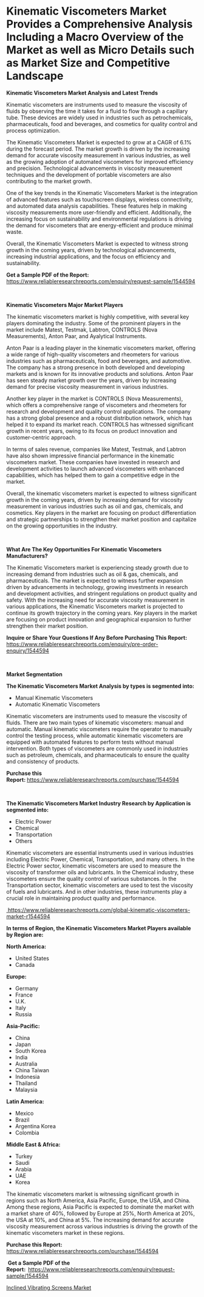 <p><h1>Kinematic Viscometers Market Provides a Comprehensive Analysis Including a Macro Overview of the Market as well as Micro Details such as Market Size and Competitive Landscape</h1></p><p><strong>Kinematic Viscometers Market Analysis and Latest Trends</strong></p>
<p><p>Kinematic viscometers are instruments used to measure the viscosity of fluids by observing the time it takes for a fluid to flow through a capillary tube. These devices are widely used in industries such as petrochemicals, pharmaceuticals, food and beverages, and cosmetics for quality control and process optimization.</p><p>The Kinematic Viscometers Market is expected to grow at a CAGR of 6.1% during the forecast period. The market growth is driven by the increasing demand for accurate viscosity measurement in various industries, as well as the growing adoption of automated viscometers for improved efficiency and precision. Technological advancements in viscosity measurement techniques and the development of portable viscometers are also contributing to the market growth.</p><p>One of the key trends in the Kinematic Viscometers Market is the integration of advanced features such as touchscreen displays, wireless connectivity, and automated data analysis capabilities. These features help in making viscosity measurements more user-friendly and efficient. Additionally, the increasing focus on sustainability and environmental regulations is driving the demand for viscometers that are energy-efficient and produce minimal waste.</p><p>Overall, the Kinematic Viscometers Market is expected to witness strong growth in the coming years, driven by technological advancements, increasing industrial applications, and the focus on efficiency and sustainability.</p></p>
<p><strong>Get a Sample PDF of the Report:&nbsp;</strong> <a href="https://www.reliableresearchreports.com/enquiry/request-sample/1544594">https://www.reliableresearchreports.com/enquiry/request-sample/1544594</a></p>
<p>&nbsp;</p>
<p><strong>Kinematic Viscometers Major Market Players</strong></p>
<p><p>The kinematic viscometers market is highly competitive, with several key players dominating the industry. Some of the prominent players in the market include Matest, Testmak, Labtron, CONTROLS (Nova Measurements), Anton Paar, and Ayalytical Instruments.</p><p>Anton Paar is a leading player in the kinematic viscometers market, offering a wide range of high-quality viscometers and rheometers for various industries such as pharmaceuticals, food and beverages, and automotive. The company has a strong presence in both developed and developing markets and is known for its innovative products and solutions. Anton Paar has seen steady market growth over the years, driven by increasing demand for precise viscosity measurement in various industries.</p><p>Another key player in the market is CONTROLS (Nova Measurements), which offers a comprehensive range of viscometers and rheometers for research and development and quality control applications. The company has a strong global presence and a robust distribution network, which has helped it to expand its market reach. CONTROLS has witnessed significant growth in recent years, owing to its focus on product innovation and customer-centric approach.</p><p>In terms of sales revenue, companies like Matest, Testmak, and Labtron have also shown impressive financial performance in the kinematic viscometers market. These companies have invested in research and development activities to launch advanced viscometers with enhanced capabilities, which has helped them to gain a competitive edge in the market.</p><p>Overall, the kinematic viscometers market is expected to witness significant growth in the coming years, driven by increasing demand for viscosity measurement in various industries such as oil and gas, chemicals, and cosmetics. Key players in the market are focusing on product differentiation and strategic partnerships to strengthen their market position and capitalize on the growing opportunities in the industry.</p></p>
<p>&nbsp;</p>
<p><strong>What Are The Key Opportunities For Kinematic Viscometers Manufacturers?</strong></p>
<p><p>The Kinematic Viscometers market is experiencing steady growth due to increasing demand from industries such as oil & gas, chemicals, and pharmaceuticals. The market is expected to witness further expansion driven by advancements in technology, growing investments in research and development activities, and stringent regulations on product quality and safety. With the increasing need for accurate viscosity measurement in various applications, the Kinematic Viscometers market is projected to continue its growth trajectory in the coming years. Key players in the market are focusing on product innovation and geographical expansion to further strengthen their market position.</p></p>
<p><strong>Inquire or Share Your Questions If Any Before Purchasing This Report:</strong> <a href="https://www.reliableresearchreports.com/enquiry/pre-order-enquiry/1544594">https://www.reliableresearchreports.com/enquiry/pre-order-enquiry/1544594</a></p>
<p>&nbsp;</p>
<p><strong>Market Segmentation</strong></p>
<p><strong>The Kinematic Viscometers Market Analysis by types is segmented into:</strong></p>
<p><ul><li>Manual Kinematic Viscometers</li><li>Automatic Kinematic Viscometers</li></ul></p>
<p><p>Kinematic viscometers are instruments used to measure the viscosity of fluids. There are two main types of kinematic viscometers: manual and automatic. Manual kinematic viscometers require the operator to manually control the testing process, while automatic kinematic viscometers are equipped with automated features to perform tests without manual intervention. Both types of viscometers are commonly used in industries such as petroleum, chemicals, and pharmaceuticals to ensure the quality and consistency of products.</p></p>
<p><strong>Purchase this Report:&nbsp;</strong><a href="https://www.reliableresearchreports.com/purchase/1544594">https://www.reliableresearchreports.com/purchase/1544594</a></p>
<p>&nbsp;</p>
<p><strong>The Kinematic Viscometers Market Industry Research by Application is segmented into:</strong></p>
<p><ul><li>Electric Power</li><li>Chemical</li><li>Transportation</li><li>Others</li></ul></p>
<p><p>Kinematic viscometers are essential instruments used in various industries including Electric Power, Chemical, Transportation, and many others. In the Electric Power sector, kinematic viscometers are used to measure the viscosity of transformer oils and lubricants. In the Chemical industry, these viscometers ensure the quality control of various substances. In the Transportation sector, kinematic viscometers are used to test the viscosity of fuels and lubricants. And in other industries, these instruments play a crucial role in maintaining product quality and performance.</p></p>
<p><a href="https://www.reliableresearchreports.com/global-kinematic-viscometers-market-r1544594">&nbsp;https://www.reliableresearchreports.com/global-kinematic-viscometers-market-r1544594</a></p>
<p><strong>In terms of Region, the Kinematic Viscometers Market Players available by Region are:</strong></p>
<p>
    <p> <strong> North America: </strong>
        <ul>
            <li>United States</li>
            <li>Canada</li>
        </ul>
        </p> 
    <p> <strong> Europe: </strong>
        <ul>
            <li>Germany</li>
            <li>France</li>
            <li>U.K.</li>
            <li>Italy</li>
            <li>Russia</li>
        </ul>
        </p> 
    <p> <strong> Asia-Pacific: </strong>
        <ul>
            <li>China</li>
            <li>Japan</li>
            <li>South Korea</li>
            <li>India</li>
            <li>Australia</li>
            <li>China Taiwan</li>
            <li>Indonesia</li>
            <li>Thailand</li>
            <li>Malaysia</li>
        </ul>
        </p> 
    <p> <strong> Latin America: </strong>
        <ul>
            <li>Mexico</li>
            <li>Brazil</li>
            <li>Argentina Korea</li>
            <li>Colombia</li>
        </ul>
        </p> 
    <p> <strong> Middle East & Africa: </strong>
        <ul>
            <li>Turkey</li>
            <li>Saudi</li>
            <li>Arabia</li>
            <li>UAE</li>
            <li>Korea</li>
        </ul>
    </p>
    </p>
<p><p>The kinematic viscometers market is witnessing significant growth in regions such as North America, Asia Pacific, Europe, the USA, and China. Among these regions, Asia Pacific is expected to dominate the market with a market share of 40%, followed by Europe at 25%, North America at 20%, the USA at 10%, and China at 5%. The increasing demand for accurate viscosity measurement across various industries is driving the growth of the kinematic viscometers market in these regions.</p></p>
<p><strong>Purchase this Report: </strong><a href="https://www.reliableresearchreports.com/purchase/1544594">https://www.reliableresearchreports.com/purchase/1544594</a></p>
<p>&nbsp;<strong>Get a Sample PDF of the Report:&nbsp;&nbsp;</strong><a href="https://www.reliableresearchreports.com/enquiry/request-sample/1544594">https://www.reliableresearchreports.com/enquiry/request-sample/1544594</a></p>
<p><strong></strong></p>
<p><p><a href="https://github.com/RoccoManning/Market-Research-Report-List-4/blob/main/inclined-vibrating-screens-market.md">Inclined Vibrating Screens Market</a></p></p>